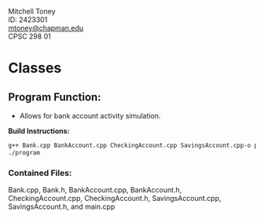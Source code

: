 Mitchell Toney  
ID: 2423301  
mtoney@chapman.edu  
CPSC 298 01

# Classes

## Program Function:
* Allows for bank account activity simulation.

**Build Instructions:**  
```bash
g++ Bank.cpp BankAccount.cpp CheckingAccount.cpp SavingsAccount.cpp-o program
./program
```
### Contained Files:
Bank.cpp, Bank.h, BankAccount.cpp, BankAccount.h, CheckingAccount.cpp, CheckingAccount.h, SavingsAccount.cpp, SavingsAccount.h, and main.cpp

